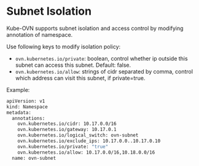 # Subnet Isolation

Kube-OVN supports subnet isolation and access control by modifying annotation of namespace.

Use following keys to modify isolation policy:
- `ovn.kubernetes.io/private`: boolean, control whether ip outside this subnet can access this subnet. Default: false.
- `ovn.kubernetes.io/allow`: strings of cidr separated by comma, control which address can visit this subnet, if private=true.

Example:

```bash
apiVersion: v1
kind: Namespace
metadata:
  annotations:
    ovn.kubernetes.io/cidr: 10.17.0.0/16
    ovn.kubernetes.io/gateway: 10.17.0.1
    ovn.kubernetes.io/logical_switch: ovn-subnet
    ovn.kubernetes.io/exclude_ips: 10.17.0.0..10.17.0.10
    ovn.kubernetes.io/private: "true"
    ovn.kubernetes.io/allow: 10.17.0.0/16,10.18.0.0/16
  name: ovn-subnet
``` 